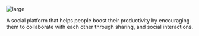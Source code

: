 ![large](https://github.com/mericmert/conn/assets/62773099/bddb91c3-597c-4cd9-a8d5-5369e432d0a7)

A social platform that helps people boost their productivity by encouraging them  to collaborate with each other through sharing, and social interactions.   
